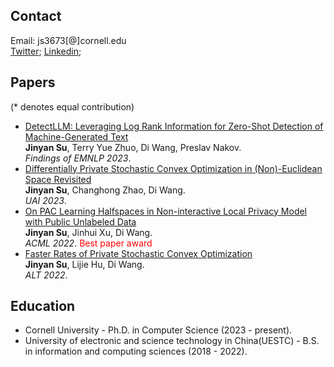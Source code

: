

## Contact
Email: js3673[@]cornell.edu
<br>[Twitter](https://twitter.com/SuJinyan6); [Linkedin](https://www.linkedin.com/in/jinyan-su-b3b856276/);

## Papers
(\* denotes equal contribution)

- [DetectLLM: Leveraging Log Rank Information for Zero-Shot Detection of Machine-Generated Text](https://arxiv.org/pdf/2306.05540.pdf)
<br>**Jinyan Su**, Terry Yue Zhuo, Di Wang, Preslav Nakov.
<br>*Findings of EMNLP 2023*.
- [Differentially Private Stochastic Convex Optimization in (Non)-Euclidean Space Revisited](https://arxiv.org/abs/2303.18047)
<br>**Jinyan Su**, Changhong Zhao, Di Wang.
<br>*UAI 2023*.
- [On PAC Learning Halfspaces in Non-interactive Local Privacy Model with Public Unlabeled Data](https://arxiv.org/abs/2209.08319)
<br>**Jinyan Su**, Jinhui Xu, Di Wang.
<br>*ACML 2022*. <font color=red>Best paper award</font>
- [Faster Rates of Private Stochastic Convex Optimization](https://arxiv.org/abs/2108.00331)
<br>**Jinyan Su**, Lijie Hu, Di Wang.
<br>*ALT 2022*.



## Education
- Cornell University - Ph.D. in Computer Science  (2023 - present). 
- University of electronic and science technology in China(UESTC) - B.S. in information and computing sciences (2018 - 2022).



